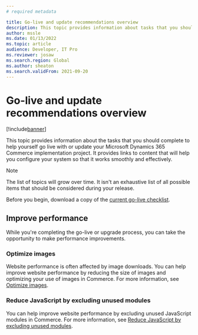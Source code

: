 ```yaml
---
# required metadata

title: Go-live and update recommendations overview
description: This topic provides information about tasks that you should complete to help yourself go live with or update your Microsoft Dynamics 365 Commerce implementation project.
author: mssle
ms.date: 01/13/2022
ms.topic: article
audience: Developer, IT Pro
ms.reviewer: josaw
ms.search.region: Global
ms.author: sheaton
ms.search.validFrom: 2021-09-20
---
```


# Go-live and update recommendations overview

[!include[banner](../includes/banner.md)]

This topic provides information about the tasks that you should complete to help yourself go live with or update your Microsoft Dynamics 365 Commerce implementation project. It provides links to content that will help you configure your system so that it works smoothly and effectively.

> [!NOTE]
> The list of topics will grow over time. It isn't an exhaustive list of all possible items that should be considered during your release.

Before you begin, download a copy of the [current go-live checklist](https://aka.ms/d365fogolivechecklist).

## Improve performance

While you're completing the go-live or upgrade process, you can take the opportunity to make performance improvements.

### Optimize images

Website performance is often affected by image downloads. You can help improve website performance by reducing the size of images and optimizing your use of images in Commerce. For more information, see [Optimize images](performance-optimize-images.md).

### Reduce JavaScript by excluding unused modules

You can help improve website performance by excluding unused JavaScript modules in Commerce. For more information, see [Reduce JavaScript by excluding unused modules](performance-reduce-javascript.md).
